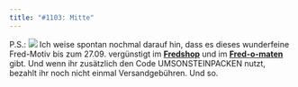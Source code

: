 ```yaml
---
title: "#1103: Mitte"
---
```


P.S.:
<a href="http://fredshop.spreadshirt.net/de/DE/Shop"><img src="http://www.fonflatter.de/bilder/fred_huhu.gif"></a>
Ich weise spontan nochmal darauf hin, dass es dieses wunderfeine Fred-Motiv bis zum 27.09. vergünstigt im <a href="http://fredshop.spreadshirt.net/de/DE/Shop/Index/design/design/Burzeltagsfred---Bis-zum-27092008-guenstiger-5893107"><strong>Fredshop</strong></a> und im <a href="http://fredshop.spreadshirt.net/de/DE/Shop"><strong>Fred-o-maten</strong></a> gibt.
Und wenn ihr zusätzlich den Code UMSONSTEINPACKEN nutzt, bezahlt ihr noch nicht einmal Versandgebühren.
Und so.
